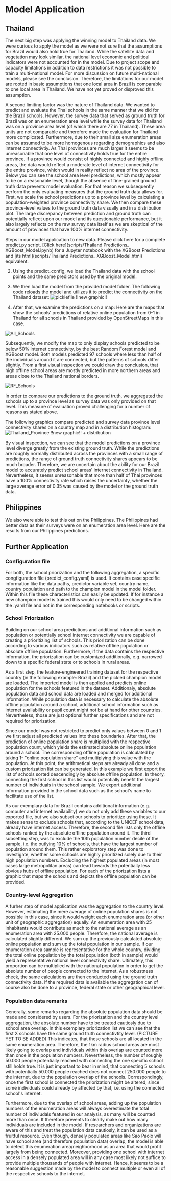# Model Application

## Thailand

The next big step was applying the winning model to Thailand data. We were curious to apply the model as we were not sure that the assumptions for Brazil would also hold true for Thailand. While the satellite data and vegetation may look similar, the national level economic and political indicators were not accounted for in the model. Due to project scope and capacity limitations in addition to data restrictions it was not possible to train a multi-national model. For more discussion on future multi-national models, please see the conclusion. Therefore, the limitations for our model are rooted in basic assumptions that one local area in Brazil is comparable to one local area in Thailand. We have not yet proved or disproved this assumption.

A second limiting factor was the nature of Thailand data. We wanted to predict and evaluate the Thai schools in the same manner that we did for the Brazil schools. However, the survey data that served as ground truth for Brazil was on an enumeration area level while the survey data for Thailand was on a province area level (of which there are 77 in Thailand). These area units are not comparable and therefore made the evaluation for Thailand more complicated. Furthermore, due to their small size enumeration areas can be assumed to be more homogenous regarding demographics and also internet connectivtiy. As Thai provinces are much larger it seems to be unreasonable that one level of connectivity holds true for the entire province. If a province would consist of highly connected and highly offline areas, the data would reflect a moderate level of internet connectivity for the entire province, which would in reality reflect no area of the province. Below you can see the school area level predictions, which mostly appear to be on a reasonable level, though the absence of fine-grained ground truth data prevents model evaluation. For that reason we subsequently perform the only evaluating measures that the ground truth data allows for. First, we scale the school predictions up to a province level by calculating a population-weighted province connectivity share. We then compare these province-level values to the ground truth data visually and in a distribution plot. The large discrepancy between prediction and ground truth can potentially reflect upon our model and its questionable performance, but it also largely reflects on the raw survey data itself as we are skeptical of the amount of provinces that have 100% internet connectivity. 

Steps in our model application to new data. Please click here for a complete predict.py script.
[Click here](scripts/Thailand Predictions_ XGBoost_Model.ipynb) for a Jupyter notebook with the XGBoost Predictions and [its html](scripts/Thailand Predictions_ XGBoost_Model.html) equivalent. 

2. Using the predict_config, we load the Thailand data with the school points and the same predictors used by the original model.

1. We then load the model from the provided model folder. The following code reloads the model and utilizes it to predict the connectivity on the Thailand dataset:
![picklefile](Images/thailand_pickle_model.PNG) !!new graphic!!

3. After that, we examine the predictions on a map: 
Here are the maps that show the schools' predictions of relative online population from 0-1 in Thailand for all schools in Thailand provided by OpenStreetMaps in this case.

![All_Schools](Images/RF_All_Schools.PNG)

Subsequently, we modify the map to only display schools predicted to be below 50% internet connectivity, by the best Random Forest model and XGBoost model. Both models predicted 97 schools where less than half of the individuals around it are connected, but the patterns of schools differ slightly. From a first visual inspection we could draw the conclusion, that high offline school areas are mostly predicted in more northern areas and areas close to the Thailand national borders.

![RF_Schools](Images/Thailand_schols.PNG)


In order to compare our predictions to the ground truth, we aggregated the schools up to a province level as survey data was only provided on that level. This measure of evaluation proved challenging for a number of reasons as stated above. 

The following graphics compare predicted and survey data province level connectivity shares on a country map and in a distribution histogram:
![Thailand_Province](Images/Thailand_province.PNG) !!new graphic!! + distribution

By visual inspection, we can see that the model predictions on a province level diverge greatly from the existing ground truth. While the predictions are roughly normally distributed across the provinces with a small range of predictions, the range of ground truth connectivity shares appears to be much broader. Therefore, we are uncertain about the ability for our Brazil model to accurately predict school areas' internet connectivity in Thailand. Nevertheless, it seems unreasonable that more than half of Thai provinces have a 100% connectivity rate which raises the uncertainty, whether the large average error of 0.35 was caused by the model or the ground truth data. 

## Philippines
We also were able to test this out on the Philippines. The Philippines had better data as their surveys were on an enumeration area level. Here are the results from our Philippines predictions. 

## Further Application

### Configuration file

For both, the school priorization and the following aggregation, a specific congfiguration file (predict_config.yaml) is used. It contains case specific information like the data paths, predictor variable set, country name, country population and path to the champion model in the model folder. Within this file these characteristics can easily be updated. If for instance a new champion model is trained this would only need to be changed within the .yaml file and not in the corresponding notebooks or scripts. 

### School Priorization
Building on our school area predictions and additional information such as population or potentially school internet connectivity we are capable of creating a prioritizing list of schools. This priorization can be done according to various indicators such as relative offline population or absolute offline population. Furthermore, if the data contains the respective information, the priorization can be customized additionally, e.g. narrowed down to a specific federal state or to schools in rural areas.

As a first step, the feature-engineered training dataset for the respective country (in the following example: Brazil) and the pickled champion model are loaded. 
The imported model is then applied and predicts online population for the schools featured in the dataset. 
Additionaly, absolute population data and school data are loaded and merged for additional information. While population data is necessary to calculate the absolute offline population around a school, additional school information such as internet availability or pupil count might not be at hand for other countries. Nevertheless, those are just optional further specifications and are not required for priorization. 

Since our model was not restricted to predict only values between 0 and 1 we first adjust all predicted values into these boundaries. 
After that, the prediction of online population share is multiplied with the respective population count, which yields the estimated absolute online population around a school. The corresponding offline population is calculated by taking 1- "online population share" and multiplying this value with the population. 
At this point, the arithmetical steps are already all done and a custom priorization list can be generated. In this example we first export the list of schools sorted descendingly by absolute offline population. In theory, connecting the first school in this list would potentially benefit the largest number of individuals in the school sample. We export additional information provided in the school data such as the school's name to facilitate use of the list.

As our exemplary data for Brazil contains additional information (e.g. computer and internet availability) we do not only add these variables to our exported file, but we also subset our schools to prioritize using these. It makes sense to exclude schools that, according to the UNICEF school data, already have internet access. Therefore, the second file lists only the offline schools ranked by the absolute offline population around it. 
The third subsetting step, was to exclude the 10th population number decile of the sample, i.e. the outlying 10% of schools, that have the largest number of population around them. This rather exploratory step was done to investigate, whether some schools are highly prioritized solely due to their high population numbers. Excluding the highest populated areas (in most cases large metropolitan areas) can lead towards the potentially less obvious hubs of offline population. 
For each of the priorization lists a graphic that maps the schools and depicts the offline population can be provided. 

### Country-level Aggregation 
A furher step of model application was the aggregation to the country level. However, estimating the mere average of online population shares is not possible in this case, since it would weight each enumeration area (or other unit of geographic aggregation) equally. An enumeration area with 25 inhabitants would contribute as much to the national average as an enumeration area with 25.000 people. 
Therefore, the national average is calculated slightly different. We sum up the previously calculated absolute online population and sum up the total population in our sample. If our enumeration area sample is representative for the whole country, dividing the total online population by the total population (both in sample) would yield a representative national level connectivity share. Ultimately, this proportion can be multiplied with the national population in order to get the absolute number of people connected to the internet. As a robustness check, the same calculations are then conducted using the ground truth connectivity data. 
If the required data is available the aggregation can of course also be done to a province, federal state or other geographical level. 

### Population data remarks
Generally, some remarks regarding the absolute population data should be made and considered by users. For the priorization and the country level aggregation, the absolute number have to be treated cautiosly due to school area overlap. In this exemplary priorization list we can see that the first X schools have the same ground truth connectivtity level. (PICTURE YET TO BE ADDED) This indicates, that these schools are all located in the same enumeration area. Therefore, the 1km radius school areas are most likely going to overlap and individuals within this overlap are counted more than once in the population numbers. Nevertheless, the number of roughly 50.000 people potentially reached with connecting the one specific school still holds true. It is just important to bear in mind, that connecting 5 schools with potentially 50.000 people reached does not connect 250.000 people to the internet, due to the population overlap of the schools.
Correspondingly, once the first school is connected the priorization might be altered, since some individuals could already by affected by that, i.e. using the connected school's internet. 

Furthermore, due to the overlap of school areas, adding up the population numbers of the enumeration areas will always overestimate the total number of indiviudals featured in our analysis, as many will be counted more than once. It therefore prevents to clearly make out how many individuals are included in the model. 
If researchers and organizations are aware of this and treat the population data cautiosly, it can be used as a fruitful resource. Even though, densely populated areas like Sao Paolo will have school area (and therefore population data) overlap, the model is able to detect this enumeration area/neighborhood as an area that would profit largely from being connected. Moreover, providing one school with internet access in a densely populated area will in any case most likely not suffice to provide multiple thousands of people with internet. Hence, it seems to be a reasonable suggestion made by the model to connect multiple or even all of the respective schools to the internet.